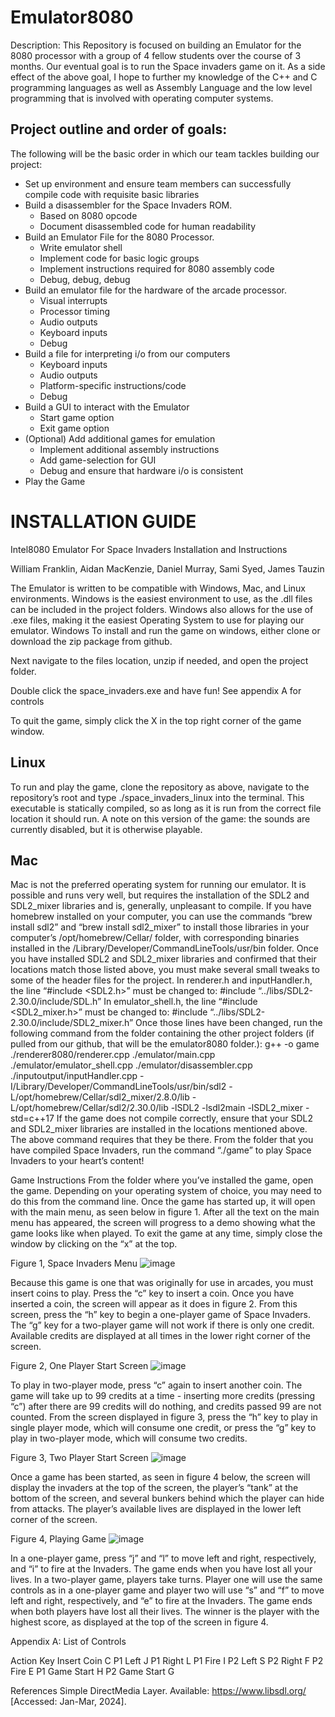 # Emulator8080

Description: This Repository is focused on building an Emulator for the 8080 processor with a group of 4 fellow students over the course of 3 months. Our eventual goal is to run the Space invaders game on it. As a side effect of the above goal, I hope to further my knowledge of the C++ and C programming languages as well as Assembly Language and the low level programming that is involved with operating computer systems.

## Project outline and order of goals:

The following will be the basic order in which our team tackles building our project:

- Set up environment and ensure team members can successfully compile code with requisite basic libraries
- Build a disassembler for the Space Invaders ROM.
    - Based on 8080 opcode
    - Document disassembled code for human readability
- Build an Emulator File for the 8080 Processor.
    - Write emulator shell
    - Implement code for basic logic groups
    - Implement instructions required for 8080 assembly code
    - Debug, debug, debug
- Build an emulator file for the hardware of the arcade processor.
    - Visual interrupts
    - Processor timing
    - Audio outputs
    - Keyboard inputs
    - Debug
- Build a file for interpreting i/o from our computers
    - Keyboard inputs
    - Audio outputs
    - Platform-specific instructions/code
    - Debug
- Build a GUI to interact with the Emulator
    - Start game option
    - Exit game option
- (Optional) Add additional games for emulation
    - Implement additional assembly instructions
    - Add game-selection for GUI
    - Debug and ensure that hardware i/o is consistent
- Play the Game

# INSTALLATION GUIDE
Intel8080 Emulator For Space Invaders
Installation and Instructions

William Franklin, Aidan MacKenzie, Daniel Murray, Sami Syed, James Tauzin

The Emulator is written to be compatible with Windows, Mac, and Linux environments. Windows is the easiest environment to use, as the .dll files can be included in the project folders. Windows also allows for the use of .exe files, making it the easiest Operating System to use for playing our emulator.
Windows 
To install and run the game on windows, either clone or download the zip package from github.

Next navigate to the files location, unzip if needed, and open the project folder.

Double click the space_invaders.exe and have fun! See appendix A for controls

To quit the game, simply click the X in the top right corner of the game window.

## Linux

To run and play the game, clone the repository as above, navigate to the repository’s root and type ./space_invaders_linux into the terminal. This executable is statically compiled, so as long as it is run from the correct file location it should run. A note on this version of the game: the sounds are currently disabled, but it is otherwise playable.

## Mac
Mac is not the preferred operating system for running our emulator. It is possible and runs very well, but requires the installation of the SDL2 and SDL2_mixer libraries and is, generally, unpleasant to compile. If you have homebrew installed on your computer, you can use the commands “brew install sdl2” and “brew install sdl2_mixer” to install those libraries in your computer’s /opt/homebrew/Cellar/ folder, with corresponding binaries installed in the /Library/Developer/CommandLineTools/usr/bin folder. Once you have installed SDL2 and SDL2_mixer libraries and confirmed that their locations match those listed above, you must make several small tweaks to some of the header files for the project. In renderer.h and inputHandler.h, the line “#include <SDL2.h>” must be changed to:
#include “../libs/SDL2-2.30.0/include/SDL.h”
In emulator_shell.h, the line “#include <SDL2_mixer.h>” must be changed to:
#include “../libs/SDL2-2.30.0/include/SDL2_mixer.h”
Once those lines have been changed, run the following command from the folder containing the other project folders (if pulled from our github, that will be the emulator8080 folder.):
g++ -o game ./renderer8080/renderer.cpp ./emulator/main.cpp ./emulator/emulator_shell.cpp ./emulator/disassembler.cpp ./inputoutput/inputHandler.cpp -I/Library/Developer/CommandLineTools/usr/bin/sdl2 -L/opt/homebrew/Cellar/sdl2_mixer/2.8.0/lib -L/opt/homebrew/Cellar/sdl2/2.30.0/lib -lSDL2 -lsdl2main -lSDL2_mixer -std=c++17
If the game does not compile correctly, ensure that your SDL2 and SDL2_mixer libraries are installed in the locations mentioned above. The above command requires that they be there. From the folder that you have compiled Space Invaders, run the command “./game” to play Space Invaders to your heart’s content!

Game Instructions
From the folder where you’ve installed the game, open the game. Depending on your operating system of choice, you may need to do this from the command line. Once the game has started up, it will open with the main menu, as seen below in figure 1. After all the text on the main menu has appeared, the screen will progress to a demo showing what the game looks like when played. To exit the game at any time, simply close the window by clicking on the “x” at the top. 


Figure 1, Space Invaders Menu
![image](https://github.com/saminoorsyed/8080Emulator/assets/91293085/1c316efe-0552-466e-b2e4-1e7b9af83e14)


Because this game is one that was originally for use in arcades, you must insert coins to play. Press the “c” key to insert a coin. Once you have inserted a coin, the screen will appear as it does in figure 2. From this screen, press the “h” key to begin a one-player game of Space Invaders. The “g” key for a two-player game will not work if there is only one credit. Available credits are displayed at all times in the lower right corner of the screen.


Figure 2, One Player Start Screen
![image](https://github.com/saminoorsyed/8080Emulator/assets/91293085/ca275cc0-bf95-4014-b571-726a9da3668b)


To play in two-player mode, press “c” again to insert another coin. The game will take up to 99 credits at a time - inserting more credits (pressing “c”) after there are 99 credits will do nothing, and credits passed 99 are not counted. From the screen displayed in figure 3, press the “h” key to play in single player mode, which will consume one credit, or press the “g” key to play in two-player mode, which will consume two credits.


Figure 3, Two Player Start Screen
![image](https://github.com/saminoorsyed/8080Emulator/assets/91293085/1c78f5da-a5e0-4c39-871a-9e0af6c150b7)


Once a game has been started, as seen in figure 4 below, the screen will display the invaders at the top of the screen, the player’s “tank” at the bottom of the screen, and several bunkers behind which the player can hide from attacks. The player’s available lives are displayed in the lower left corner of the screen.


Figure 4, Playing Game
![image](https://github.com/saminoorsyed/8080Emulator/assets/91293085/b1f3b4e2-8449-4c20-9864-2ea62ba89cd5)


In a one-player game, press “j” and “l” to move left and right, respectively, and “i” to fire at the Invaders. The game ends when you have lost all your lives. In a two-player game, players take turns. Player one will use the same controls as in a one-player game and player two will use “s” and “f” to move left and right, respectively, and “e” to fire at the Invaders. The game ends when both players have lost all their lives. The winner is the player with the highest score, as displayed at the top of the screen in figure 4.




Appendix A: List of Controls

Action
Key
Insert Coin
C
P1 Left
J
P1 Right
L
P1 Fire
I
P2 Left
S
P2 Right
F
P2 Fire
E
P1 Game Start
H
P2 Game Start
G




References
Simple DirectMedia Layer. Available: https://www.libsdl.org/ [Accessed: Jan-Mar, 2024].
